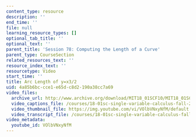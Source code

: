 ```yaml
---
content_type: resource
description: ''
end_time: ''
file: null
learning_resource_types: []
optional_tab_title: ''
optional_text: ''
parent_title: 'Session 78: Computing the Length of a Curve'
parent_type: CourseSection
related_resources_text: ''
resource_index_text: ''
resourcetype: Video
start_time: ''
title: Arc Length of y=x3/2
uid: 4a85b6bc-cce1-e65d-c8d2-190a38cc7a69
video_files:
  archive_url: http://www.archive.org/download/MIT18_01SCF10/MIT18_01SCF10Rec_58_300k.mp4
  video_captions_file: /courses/18-01sc-single-variable-calculus-fall-2010/44cf3efc74ef518e95ba609786579bd3_VOlbVNxyNfM.vtt
  video_thumbnail_file: https://img.youtube.com/vi/VOlbVNxyNfM/default.jpg
  video_transcript_file: /courses/18-01sc-single-variable-calculus-fall-2010/2f044499143128dfa0465afea33d0186_VOlbVNxyNfM.pdf
video_metadata:
  youtube_id: VOlbVNxyNfM
---
```


